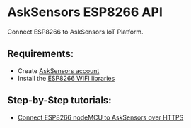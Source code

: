 # AskSensors ESP8266 API
Connect ESP8266 to AskSensors IoT Platform.

Requirements:
- 
- Create [AskSensors account](https://asksensors.com)
- Install the [ESP8266 WIFI libraries](https://github.com/asksensors/Arduino/tree/master/libraries/ESP8266WiFi)

Step-by-Step tutorials:
-
- [Connect ESP8266 nodeMCU to AskSensors over HTTPS](https://www.instructables.com/id/Getting-Started-With-ESP8266-and-AskSensors-IoT-Pl)
